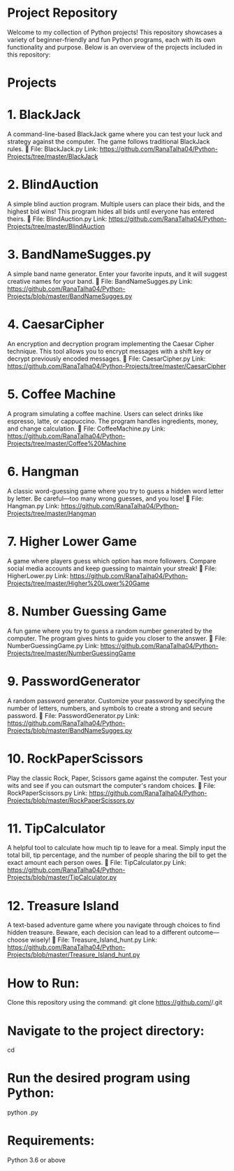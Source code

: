 # Project Repository
Welcome to my collection of Python projects! This repository showcases a variety of beginner-friendly and fun Python programs, each with its own functionality and purpose. Below is an overview of the projects included in this repository:

# Projects
# 1. BlackJack
A command-line-based BlackJack game where you can test your luck and strategy against the computer. The game follows traditional BlackJack rules.
📂 File: BlackJack.py Link: https://github.com/RanaTalha04/Python-Projects/tree/master/BlackJack

# 2. BlindAuction
A simple blind auction program. Multiple users can place their bids, and the highest bid wins! This program hides all bids until everyone has entered theirs.
📂 File: BlindAuction.py Link: https://github.com/RanaTalha04/Python-Projects/tree/master/BlindAuction

# 3. BandNameSugges.py
A simple band name generator. Enter your favorite inputs, and it will suggest creative names for your band.
📂 File: BandNameSugges.py Link: https://github.com/RanaTalha04/Python-Projects/blob/master/BandNameSugges.py

# 4. CaesarCipher
An encryption and decryption program implementing the Caesar Cipher technique. This tool allows you to encrypt messages with a shift key or decrypt previously encoded messages.
📂 File: CaesarCipher.py Link: https://github.com/RanaTalha04/Python-Projects/tree/master/CaesarCipher

# 5. Coffee Machine
A program simulating a coffee machine. Users can select drinks like espresso, latte, or cappuccino. The program handles ingredients, money, and change calculation.
📂 File: CoffeeMachine.py Link: https://github.com/RanaTalha04/Python-Projects/tree/master/Coffee%20Machine

# 6. Hangman
A classic word-guessing game where you try to guess a hidden word letter by letter. Be careful—too many wrong guesses, and you lose!
📂 File: Hangman.py Link: https://github.com/RanaTalha04/Python-Projects/tree/master/Hangman

# 7. Higher Lower Game
A game where players guess which option has more followers. Compare social media accounts and keep guessing to maintain your streak!
📂 File: HigherLower.py Link: https://github.com/RanaTalha04/Python-Projects/tree/master/Higher%20Lower%20Game

# 8. Number Guessing Game
A fun game where you try to guess a random number generated by the computer. The program gives hints to guide you closer to the answer.
📂 File: NumberGuessingGame.py Link: https://github.com/RanaTalha04/Python-Projects/tree/master/NumberGuessingGame

# 9. PasswordGenerator
A random password generator. Customize your password by specifying the number of letters, numbers, and symbols to create a strong and secure password.
📂 File: PasswordGenerator.py Link: https://github.com/RanaTalha04/Python-Projects/blob/master/BandNameSugges.py

# 10. RockPaperScissors
Play the classic Rock, Paper, Scissors game against the computer. Test your wits and see if you can outsmart the computer's random choices.
📂 File: RockPaperScissors.py Link: https://github.com/RanaTalha04/Python-Projects/blob/master/RockPaperScissors.py

# 11. TipCalculator
A helpful tool to calculate how much tip to leave for a meal. Simply input the total bill, tip percentage, and the number of people sharing the bill to get the exact amount each person owes.
📂 File: TipCalculator.py Link: https://github.com/RanaTalha04/Python-Projects/blob/master/TipCalculator.py 

# 12. Treasure Island
A text-based adventure game where you navigate through choices to find hidden treasure. Beware, each decision can lead to a different outcome—choose wisely!
📂 File: Treasure_Island_hunt.py Link: https://github.com/RanaTalha04/Python-Projects/blob/master/Treasure_Island_hunt.py

# How to Run:
Clone this repository using the command:
git clone https://github.com/<your-username>/<repository-name>.git
# Navigate to the project directory:
cd <repository-name>
# Run the desired program using Python:
python <file-name>.py
# Requirements:
Python 3.6 or above
